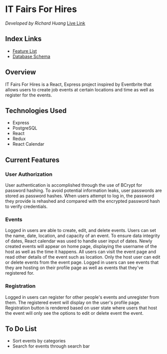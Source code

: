 # IT Fairs For Hires
*Developed by Richard Huang*
[Live Link](https://it-fairs-for-hires.herokuapp.com/)

## Index Links
- [Feature List](https://github.com/rzh150030/Eventbrite-clone-project/wiki/MVP-Feature-List)
- [Database Schema](https://github.com/rzh150030/Eventbrite-clone-project/wiki/Database-Schema)

## Overview
IT Fairs For Hires is a React, Express project inspired by Eventbrite that allows users to create job events at certain locations and time as well as register for the events. 

## Technologies Used
- Express
- PostgreSQL
- React
- Redux
- React Calendar

## Current Features
### User Authorization
User authentication is accomplished through the use of BCrypt for password hashing. To avoid potential information leaks, user passwords are stored as password hashes. When users attempt to log in, the password they provide is rehashed and compared with the encrypted password hash to verify credentials.

### Events
Logged in users are able to create, edit, and delete events. Users can set the name, date, location, and capacity of an event. To ensure data integrity of dates, React calendar was used to handle user input of dates. Newly created events will appear on home page, displaying the username of the host as well as the time it happens. All users can visit the event page and read other details of the event such as location. Only the host user can edit or delete events from the event page. Logged in users can see events that they are hosting on their profile page as well as events that they've registered for.

### Registration
Logged in users can register for other people's events and unregister from them. The registered event will display on the user's profile page. Registration button is rendered based on user state where users that host the event will only see the options to edit or delete event the event. 


## To Do List
- Sort events by categories
- Search for events through search bar

